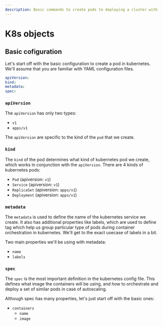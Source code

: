 ```yaml
---
description: Basic commands to create pods to deploying a cluster with a replica set.
---
```


# K8s objects

## Basic cofiguration

Let's start off with the basic configuration to create a pod in kubernetes. We'll assume that you are familiar with YAML configuration files.

```yaml
apiVersion:
kind:
metadata:
spec: 
```

### `apiVersion`

The `apiVersion` has only two types:

* `v1`
* `apps/v1`

The `apiVersion` are specific to the kind of the `pod` that we create.

### `kind`

The `kind` of the pod determines what kind of kubernetes pod we create, which works in conjunction with the `apiVersion`. There are 4 kinds of kubernetes pods:

* `Pod` (apiversion: `v1`)
* `Service` (apiversion: `v1`)
* `ReplicaSet` (apiversion: `apps/v1`)
* `Deployment` (apiversion: `apps/v1`)

### `metadata`

The `metadata` is used to define the name of the kubernetes service we create. It also has additional properties like labels, which are used to define tag which help us group particular type of pods during container orchestration in kubernetes. We'll get to the exact usecase of labels in a bit.

Two main properties we'll be using with metadata:

* `name`
* `labels`

### `spec`

The `spec` is the most important definition in the kubernetes config file. This defines what image the containers will be using, and how to orchestrate and deploy a set of similar pods in case of autoscaling.

Although spec has many properties, let's just start off with the basic ones:

* `containers`
  * `name`
  * `image`


